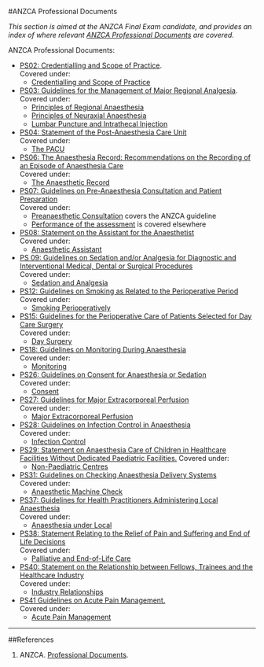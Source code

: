 #ANZCA Professional Documents

*This section is aimed at the ANZCA Final Exam candidate, and provides an index of where relevant [ANZCA Professional Documents](http://www.anzca.edu.au/resources/professional-documents) are covered.*


ANZCA Professional Documents:
* [PS02: Credentialling and Scope of Practice](http://www.anzca.edu.au/Documents/ps02-2006-statement-on-credentialling-and-defining.pdf).  
Covered under:
	* [Credentialling and Scope of Practice](/anaesthesia/anzca/credentialling.md)
* [PS03: Guidelines for the Management of Major Regional Analgesia](http://www.anzca.edu.au/Documents/ps03-2014-guidelines-for-the-management-of-major-r.pdf).  
Covered under:
	* [Principles of Regional Anaesthesia](/anaesthesia/regional/principles.md)
	* [Principles of Neuraxial Anaesthesia](/anaesthesia/regional/principles-neuraxial.md)
	* [Lumbar Puncture and Intrathecal Injection](/anaesthesia/regional/lp.md)
* [PS04: Statement of the Post-Anaesthesia Care Unit](http://www.anzca.edu.au/Documents/ps04-2006-recommendations-for-the-post-anaesthesia.pdf)  
Covered under:
	* [The PACU](/anaesthesia/anzca/pacu.md)
* [PS06: The Anaesthesia Record: Recommendations on the Recording of an Episode of Anaesthesia Care](http://www.anzca.edu.au/Documents/ps06-2006-the-anaesthesia-record-recommendations-o.pdf)  
Covered under:
	* [The Anaesthetic Record](/anaesthesia/anzca/record.md)
* [PS07: Guidelines on Pre-Anaesthesia Consultation and Patient Preparation](http://www.anzca.edu.au/documents/ps07-2008-recommendations-for-the-pre-anaesthesia.pdf)  
Covered under:
 	* [Preanaesthetic Consultation](/anaesthesia/anzca/pre-anaesthetic.md) covers the ANZCA guideline
 	* [Performance of the assessment](/assessment/anaesthetic/pre-anaesthetic.md) is covered elsewhere
* [PS08: Statement on the Assistant for the Anaesthetist ](http://www.anzca.edu.au/documents/ps08-2015-statement-on-the-assistant-for-the-anaes.pdf)  
Covered under:
	* [Anaesthetic Assistant](/anaesthesia/anzca/assistant.md)
* [PS 09: Guidelines on Sedation and/or Analgesia for Diagnostic and Interventional Medical, Dental or Surgical Procedures](http://www.anzca.edu.au/getattachment/Resources/Professional-documents/ps09-2014-guidelines-on-sedation-and-or-analgesia-for-diagnostic-and-interventional-medical-dental-or-surgical-procedures.pdf)  
Covered under:
	* [Sedation and Analgesia](/anaesthesia/anzca/sed-and-analgesia.md)
* [PS12: Guidelines on Smoking as Related to the Perioperative Period](http://www.anzca.edu.au/Documents/ps12-2013-guidelines-on-smoking-as-related-to-the.pdf)
Covered under:
	* [Smoking Perioperatively](/anaesthesia/anzca/smoking.md)
* [PS15: Guidelines for the Perioperative Care of Patients Selected for Day Care Surgery](http://www.anzca.edu.au/Documents/ps15-2010-recommendations-for-the-perioperative-ca.pdf)  
Covered under:
	* [Day Surgery](/anaesthesia/anzca/daystay.md)
* [PS18: Guidelines on Monitoring During Anaesthesia](http://www.anzca.edu.au/Documents/ps18-2015-guidelines-on-monitoring-during-anaesthe.pdf)  
Covered under:
	* [Monitoring](/anaesthesia/anzca/monitoring.md)
* [PS26: Guidelines on Consent for Anaesthesia or Sedation](http://www.anzca.edu.au/Documents/ps26-2005-guidelines-on-consent-for-anaesthesia-or.pdf)  
Covered under:
	* [Consent](/anaesthesia/anzca/consent.md)
* [PS27: Guidelines for Major Extracorporeal Perfusion](http://www.anzca.edu.au/Documents/ps27-2015-guidelines-for-major-extracorporeal-perf.pdf)  
Covered under:
	* [Major Extracorporeal Perfusion](/anaesthesia/anzca/extracorporeal.md)
* [PS28: Guidelines on Infection Control in Anaesthesia](http://www.anzca.edu.au/Documents/ps28-2015-guidelines-on-infection-control-in-anaes.pdf)  
Covered under:
	* [Infection Control](/anaesthesia/anzca/infection.md)
* [PS29: Statement on Anaesthesia Care of Children in Healthcare Facilities Without Dedicated Paediatric Facilities.](http://www.anzca.edu.au/Documents/ps29-2008-statement-on-anaesthesia-care-of-childre.pdf)
Covered under:
	* [Non-Paediatric Centres](/anaesthesia/anzca/paeds.md)
* [PS31: Guidelines on Checking Anaesthesia Delivery Systems](http://www.anzca.edu.au/Documents/ps31-2014-guidelines-on-checking-anaesthesia-deliv.pdf)  
Covered under:
	* [Anaesthetic Machine Check](/assessment/anaesthetic/machinecheck.md)
* [PS37: Guidelines for Health Practitioners Administering Local Anaesthesia](http://www.anzca.edu.au/Documents/ps37-2013-guidelines-for-health-practitioners-admi.pdf)  
Covered under:
	* [Anaesthesia under Local](/anaesthesia/anzca/local.md)
* [PS38: Statement Relating to the Relief of Pain and Suffering and End of Life Decisions](http://www.anzca.edu.au/Documents/ps38-2010-statement-relating-to-the-relief-of-pain.pdf)  
Covered under:
	* [Palliative and End-of-Life Care](/anaesthesia/anzca/eol.md)
* [PS40: Statement on the Relationship between Fellows, Trainees and the Healthcare Industry](http://www.anzca.edu.au/Documents/ps40-2012-statement-on-the-relationship-between-fe.pdf)  
Covered under:
	* [Industry Relationships](/anaesthesia/anzca/industry.md)
* [PS41 Guidelines on Acute Pain Management.](http://www.anzca.edu.au/Documents/ps41-2013-guidelines-on-acute-pain-management.pdf)  
Covered under:
	* [Acute Pain Management](/anaesthesia/anzca/pain.md)

---
##References
1. ANZCA. [Professional Documents](http://www.anzca.edu.au/resources/professional-documents).

